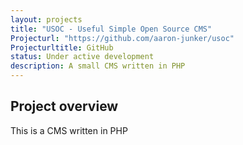 ```yaml
---
layout: projects
title: "USOC - Useful Simple Open Source CMS"
Projecturl: "https://github.com/aaron-junker/usoc"
Projecturltitle: GitHub
status: Under active development
description: A small CMS written in PHP
---
```


## Project overview

This is a CMS written in PHP 
